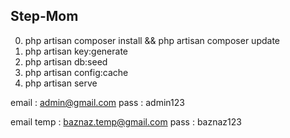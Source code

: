 ## Step-Mom
0. php artisan composer install && php artisan composer update
1. php artisan key:generate
2. php artisan db:seed
3. php artisan config:cache
4. php artisan serve

email   : admin@gmail.com
pass    : admin123

email temp  : baznaz.temp@gmail.com
pass        : baznaz123